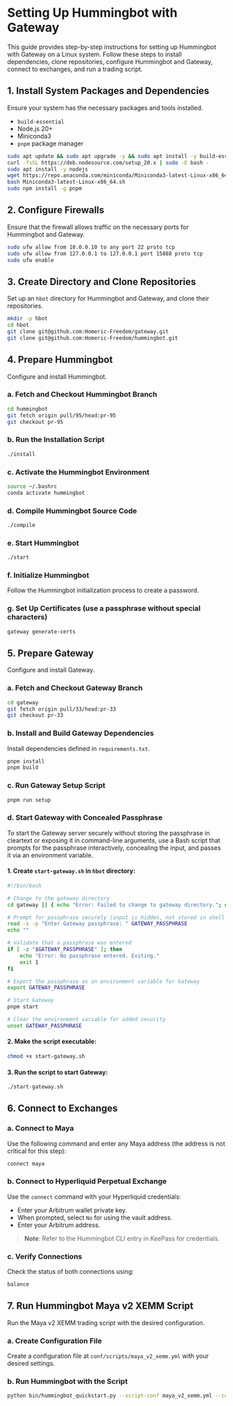 # Setting Up Hummingbot with Gateway

This guide provides step-by-step instructions for setting up Hummingbot with Gateway on a Linux system. Follow these steps to install dependencies, clone repositories, configure Hummingbot and Gateway, connect to exchanges, and run a trading script.

## 1. Install System Packages and Dependencies

Ensure your system has the necessary packages and tools installed.

- `build-essential`
- Node.js 20+
- Miniconda3
- `pnpm` package manager

```bash
sudo apt update && sudo apt upgrade -y && sudo apt install -y build-essential
curl -fsSL https://deb.nodesource.com/setup_20.x | sudo -E bash -
sudo apt install -y nodejs
wget https://repo.anaconda.com/miniconda/Miniconda3-latest-Linux-x86_64.sh
bash Miniconda3-latest-Linux-x86_64.sh
sudo npm install -g pnpm
```

## 2. Configure Firewalls
Ensure that the firewall allows traffic on the necessary ports for Hummingbot and Gateway.
```bash
sudo ufw allow from 10.0.0.10 to any port 22 proto tcp
sudo ufw allow from 127.0.0.1 to 127.0.0.1 port 15888 proto tcp
sudo ufw enable
```

## 3. Create Directory and Clone Repositories

Set up an `hbot` directory for Hummingbot and Gateway, and clone their repositories.

```bash
mkdir -p hbot
cd hbot
git clone git@github.com:Homeric-Freedom/gateway.git
git clone git@github.com:Homeric-Freedom/hummingbot.git
```

## 4. Prepare Hummingbot

Configure and install Hummingbot.

### a. Fetch and Checkout Hummingbot Branch

```bash
cd hummingbot
git fetch origin pull/95/head:pr-95
git checkout pr-95
```

### b. Run the Installation Script

```bash
./install
```

### c. Activate the Hummingbot Environment

```bash
source ~/.bashrc
conda activate hummingbot
```

### d. Compile Hummingbot Source Code

```bash
./compile
```

### e. Start Hummingbot

```bash
./start
```

### f. Initialize Hummingbot

Follow the Hummingbot initialization process to create a password.

### g. Set Up Certificates (use a passphrase without special characters)

```bash
gateway generate-certs
```

## 5. Prepare Gateway

Configure and install Gateway.

### a. Fetch and Checkout Gateway Branch

```bash
cd gateway
git fetch origin pull/33/head:pr-33
git checkout pr-33
```

### b. Install and Build Gateway Dependencies

Install dependencies defined in `requirements.txt`.

```bash
pnpm install
pnpm build
```

### c. Run Gateway Setup Script

```bash
pnpm run setup
```

### d. Start Gateway with Concealed Passphrase
To start the Gateway server securely without storing the passphrase in cleartext or exposing it in command-line arguments, use a Bash script that prompts for the passphrase interactively, concealing the input, and passes it via an environment variable.

#### 1. Create `start-gateway.sh` in `hbot` directory:

```bash
#!/bin/bash

# Change to the gateway directory
cd gateway || { echo "Error: Failed to change to gateway directory."; exit 1; }

# Prompt for passphrase securely (input is hidden, not stored in shell history)
read -s -p "Enter Gateway passphrase: " GATEWAY_PASSPHRASE
echo ""

# Validate that a passphrase was entered
if [ -z "$GATEWAY_PASSPHRASE" ]; then
    echo "Error: No passphrase entered. Exiting."
    exit 1
fi

# Export the passphrase as an environment variable for Gateway
export GATEWAY_PASSPHRASE

# Start Gateway
pnpm start

# Clear the environment variable for added security
unset GATEWAY_PASSPHRASE

```
#### 2. Make the script executable:
```bash
chmod +x start-gateway.sh
```
#### 3. Run the script to start Gateway:
```bash
./start-gateway.sh
```

## 6. Connect to Exchanges

### a. Connect to Maya

Use the following command and enter any Maya address (the address is not critical for this step):

```bash
connect maya
```

### b. Connect to Hyperliquid Perpetual Exchange

Use the `connect` command with your Hyperliquid credentials:

- Enter your Arbitrum wallet private key.
- When prompted, select `No` for using the vault address.
- Enter your Arbitrum address.

> **Note**: Refer to the Hummingbot CLI entry in KeePass for credentials.

### c. Verify Connections

Check the status of both connections using:

```bash
balance
```

## 7. Run Hummingbot Maya v2 XEMM Script

Run the Maya v2 XEMM trading script with the desired configuration.

### a. Create Configuration File

Create a configuration file at `conf/scripts/maya_v2_xemm.yml` with your desired settings.

### b. Run Hummingbot with the Script

```bash
python bin/hummingbot_quickstart.py --script-conf maya_v2_xemm.yml --config-file-name maya_v2_xemm.py
```